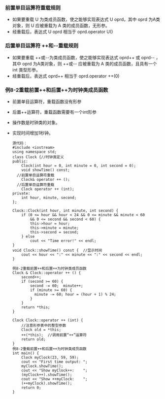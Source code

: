 ### 前置单目运算符重载规则

- 如果要重载 U 为类成员函数，使之能够实现表达式 U oprd，其中 oprd 为A类对象，则 U 应被重载为 A 类的成员函数，无形参。
- 经重载后，表达式 U oprd 相当于 oprd.operator U()

### 后置单目运算符 ++和--重载规则

- 如果要重载 ++或--为类成员函数，使之能够实现表达式 oprd++ 或 oprd-- ，其中 oprd 为A类对象，则 ++或-- 应被重载为 A 类的成员函数，且具有一个 int 类型形参。
- 经重载后，表达式 oprd++ 相当于 oprd.operator ++(0)

### 例8-2重载前置++和后置++为时钟类成员函数

- 前置单目运算符，重载函数没有形参

- 后置++运算符，重载函数需要有一个int形参

- 操作数是时钟类的对象。

- 实现时间增加1秒钟。

  ```
  源代码：
  #include <iostream>
  using namespace std;
  class Clock {//时钟类定义
  public: 
      Clock(int hour = 0, int minute = 0, int second = 0);
      void showTime() const;
    //前置单目运算符重载
      Clock& operator ++ ();
    //后置单目运算符重载
      Clock operator ++ (int);    
  private:
      int hour, minute, second;
  };
  
  Clock::Clock(int hour, int minute, int second) {    
      if (0 <= hour && hour < 24 && 0 <= minute && minute < 60
          && 0 <= second && second < 60) {
          this->hour = hour;
          this->minute = minute;
          this->second = second;
      } else
          cout << "Time error!" << endl;
  }
  void Clock::showTime() const {  //显示时间
      cout << hour << ":" << minute << ":" << second << endl;
  }
  
  例8-2重载前置++和后置++为时钟类成员函数
  Clock & Clock::operator ++ () { 
      second++;
      if (second >= 60) {
          second -= 60;  minute++;
          if (minute >= 60) {
            minute -= 60; hour = (hour + 1) % 24;
          }
      }
      return *this;
  }
  
  Clock Clock::operator ++ (int) {
      //注意形参表中的整型参数
      Clock old = *this;
      ++(*this);  //调用前置“++”运算符
      return old;
  }
  例8-2重载前置++和后置++为时钟类成员函数
  int main() {
      Clock myClock(23, 59, 59);
      cout << "First time output: ";
      myClock.showTime();
      cout << "Show myClock++:    ";
      (myClock++).showTime();
      cout << "Show ++myClock:    ";
      (++myClock).showTime();
      return 0;
  }
  ```


  